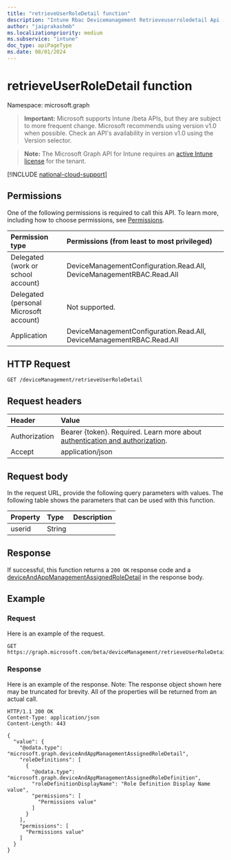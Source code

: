 ```yaml
---
title: "retrieveUserRoleDetail function"
description: "Intune Rbac Devicemanagement Retrieveuserroledetail Api ."
author: "jaiprakashmb"
ms.localizationpriority: medium
ms.subservice: "intune"
doc_type: apiPageType
ms.date: 08/01/2024
---
```


# retrieveUserRoleDetail function

Namespace: microsoft.graph

> **Important:** Microsoft supports Intune /beta APIs, but they are subject to more frequent change. Microsoft recommends using version v1.0 when possible. Check an API's availability in version v1.0 using the Version selector.

> **Note:** The Microsoft Graph API for Intune requires an [active Intune license](https://go.microsoft.com/fwlink/?linkid=839381) for the tenant.



[!INCLUDE [national-cloud-support](../../includes/all-clouds.md)]

## Permissions
One of the following permissions is required to call this API. To learn more, including how to choose permissions, see [Permissions](/graph/permissions-reference).

|Permission type|Permissions (from least to most privileged)|
|:---|:---|
|Delegated (work or school account)|DeviceManagementConfiguration.Read.All, DeviceManagementRBAC.Read.All|
|Delegated (personal Microsoft account)|Not supported.|
|Application|DeviceManagementConfiguration.Read.All, DeviceManagementRBAC.Read.All|

## HTTP Request
<!-- {
  "blockType": "ignored"
}
-->
```http
GET /deviceManagement/retrieveUserRoleDetail
```

## Request headers
|Header|Value|
|:---|:---|
|Authorization|Bearer {token}. Required. Learn more about [authentication and authorization](/graph/auth/auth-concepts).|
|Accept|application/json|

## Request body
In the request URL, provide the following query parameters with values.
The following table shows the parameters that can be used with this function.

|Property|Type|Description|
|:---|:---|:---|
|userid|String||



## Response
If successful, this function returns a `200 OK` response code and a [deviceAndAppManagementAssignedRoleDetail](../resources/intune-rbac-deviceandappmanagementassignedroledetail.md) in the response body.

## Example

### Request
Here is an example of the request.
```http
GET https://graph.microsoft.com/beta/deviceManagement/retrieveUserRoleDetail(userid='parameterValue')
```

### Response
Here is an example of the response. Note: The response object shown here may be truncated for brevity. All of the properties will be returned from an actual call.
```http
HTTP/1.1 200 OK
Content-Type: application/json
Content-Length: 443

{
  "value": {
    "@odata.type": "microsoft.graph.deviceAndAppManagementAssignedRoleDetail",
    "roleDefinitions": [
      {
        "@odata.type": "microsoft.graph.deviceAndAppManagementAssignedRoleDefinition",
        "roleDefinitionDisplayName": "Role Definition Display Name value",
        "permissions": [
          "Permissions value"
        ]
      }
    ],
    "permissions": [
      "Permissions value"
    ]
  }
}
```